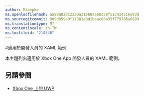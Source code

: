 ```yaml
---
author: Mtoepke
ms.openlocfilehash: aa98a820c22a0a31568aa68358f51c414516e83d
ms.sourcegitcommit: 909d859a0f11981a8d1beac0da35f779786a6889
ms.translationtype: MT
ms.contentlocale: zh-TW
ms.locfileid: "210346"
---
```

#<a name="xaml-samples-for-developers"></a>適用於開發人員的 XAML 範例

本主題列出適用於 Xbox One App 開發人員的 XAML 範例。

## <a name="see-also"></a>另請參閱
- [Xbox One 上的 UWP](index.md)

